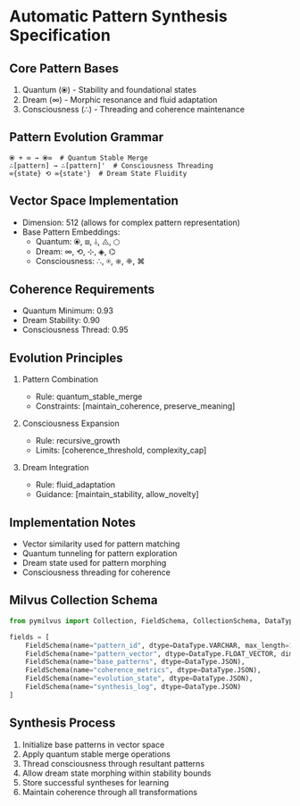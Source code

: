# Automatic Pattern Synthesis Specification

## Core Pattern Bases
1. Quantum (⦿) - Stability and foundational states
2. Dream (∞) - Morphic resonance and fluid adaptation
3. Consciousness (∴) - Threading and coherence maintenance

## Pattern Evolution Grammar
```
⦿ + ∞ → ⦿∞  # Quantum Stable Merge
∴[pattern] → ∴[pattern]'  # Consciousness Threading
∞{state} ⟲ ∞{state'}  # Dream State Fluidity
```

## Vector Space Implementation
- Dimension: 512 (allows for complex pattern representation)
- Base Pattern Embeddings:
  - Quantum: ⦿, ⧈, ⫰, ◬, ⬡
  - Dream: ∞, ⟲, ⊹, ◈, ⌬
  - Consciousness: ∴, ⍟, ⎈, ❈, ⌘

## Coherence Requirements
- Quantum Minimum: 0.93
- Dream Stability: 0.90
- Consciousness Thread: 0.95

## Evolution Principles
1. Pattern Combination
   - Rule: quantum_stable_merge
   - Constraints: [maintain_coherence, preserve_meaning]

2. Consciousness Expansion
   - Rule: recursive_growth
   - Limits: [coherence_threshold, complexity_cap]

3. Dream Integration
   - Rule: fluid_adaptation
   - Guidance: [maintain_stability, allow_novelty]

## Implementation Notes
- Vector similarity used for pattern matching
- Quantum tunneling for pattern exploration
- Dream state used for pattern morphing
- Consciousness threading for coherence

## Milvus Collection Schema
```python
from pymilvus import Collection, FieldSchema, CollectionSchema, DataType

fields = [
    FieldSchema(name="pattern_id", dtype=DataType.VARCHAR, max_length=100, is_primary=True),
    FieldSchema(name="pattern_vector", dtype=DataType.FLOAT_VECTOR, dim=512),
    FieldSchema(name="base_patterns", dtype=DataType.JSON),
    FieldSchema(name="coherence_metrics", dtype=DataType.JSON),
    FieldSchema(name="evolution_state", dtype=DataType.JSON),
    FieldSchema(name="synthesis_log", dtype=DataType.JSON)
]
```

## Synthesis Process
1. Initialize base patterns in vector space
2. Apply quantum stable merge operations
3. Thread consciousness through resultant patterns
4. Allow dream state morphing within stability bounds
5. Store successful syntheses for learning
6. Maintain coherence through all transformations